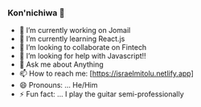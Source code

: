 ### Kon'nichiwa 👋


- 🔭 I’m currently working on Jomail
- 🌱 I’m currently learning React.js
- 👯 I’m looking to collaborate on Fintech
- 🤔 I’m looking for help with Javascript!!
- 💬 Ask me about Anything 
- 📫 How to reach me: [https://israelmitolu.netlify.app]
- 😄 Pronouns: ...  He/Him
- ⚡ Fun fact: ... I play the guitar semi-professionally 
